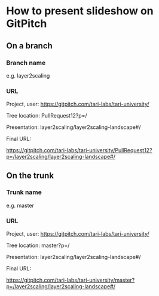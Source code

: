 # How to present slideshow on GitPitch

## On a branch
### Branch name 
e.g. layer2scaling

### URL
Project, user:   https://gitpitch.com/tari-labs/tari-university/

Tree location:   PullRequest12?p=/

Presentation:    layer2scaling/layer2scaling-landscape#/

Final URL:

https://gitpitch.com/tari-labs/tari-university/PullRequest12?p=/layer2scaling/layer2scaling-landscape#/

## On the trunk
### Trunk name
e.g. master
### URL
Project, user:   https://gitpitch.com/tari-labs/tari-university/

Tree location:   master?p=/

Presentation:    layer2scaling/layer2scaling-landscape#/

Final URL:

https://gitpitch.com/tari-labs/tari-university/master?p=/layer2scaling/layer2scaling-landscape#/

